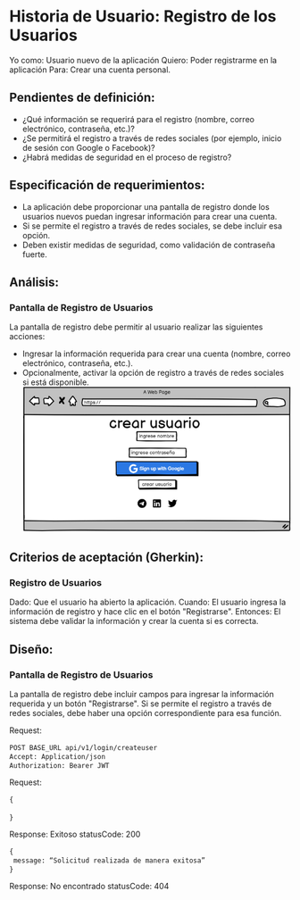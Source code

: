 # Historia de Usuario: Registro de los Usuarios
Yo como: Usuario nuevo de la aplicación
Quiero: Poder registrarme en la aplicación 
Para: Crear una cuenta personal.
## Pendientes de definición:
- ¿Qué información se requerirá para el registro (nombre, correo electrónico, contraseña, etc.)?
- ¿Se permitirá el registro a través de redes sociales (por ejemplo, inicio de sesión con Google o Facebook)?
- ¿Habrá medidas de seguridad en el proceso de registro?
## Especificación de requerimientos:
- La aplicación debe proporcionar una pantalla de registro donde los usuarios nuevos puedan ingresar información para crear una cuenta.
- Si se permite el registro a través de redes sociales, se debe incluir esa opción.
- Deben existir medidas de seguridad, como validación de contraseña fuerte.
## Análisis: 
### Pantalla de Registro de Usuarios
La pantalla de registro debe permitir al usuario realizar las siguientes acciones:
- Ingresar la información requerida para crear una cuenta (nombre, correo electrónico, contraseña, etc.).
- Opcionalmente, activar la opción de registro a través de redes sociales si está disponible.
![Alt text](Img2.png)


## Criterios de aceptación (Gherkin): 
### Registro de Usuarios
Dado: Que el usuario ha abierto la aplicación.
Cuando: El usuario ingresa la información de registro y hace clic en el botón "Registrarse".
Entonces: El sistema debe validar la información y crear la cuenta si es correcta.
## Diseño: 
### Pantalla de Registro de Usuarios
La pantalla de registro debe incluir campos para ingresar la información requerida y un botón "Registrarse". Si se permite el registro a través de redes sociales, debe haber una opción correspondiente para esa función.

Request:
```
POST BASE_URL api/v1/login/createuser
Accept: Application/json
Authorization: Bearer JWT
```
Request:
```
{

}
```
Response: Exitoso statusCode: 200
```
{
 message: “Solicitud realizada de manera exitosa”
}
```
Response: No encontrado statusCode: 404
